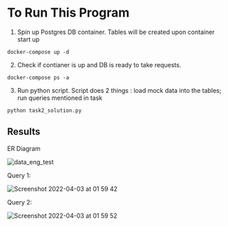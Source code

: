 # To Run This Program

1. Spin up Postgres DB container. Tables will be created upon container start up
```
docker-compose up -d
```
2. Check if contianer is up and DB is ready to take requests.
```
docker-compose ps -a
```
3. Run python script. Script does 2 things : load mock data into the tables; run queries mentioned in task
```
python task2_solution.py
```

## Results

ER Diagram

![data_eng_test](https://user-images.githubusercontent.com/14856777/161396135-823f7fba-e9d2-46e6-88a6-c1c4d29785c5.jpg)


Query 1:

![Screenshot 2022-04-03 at 01 59 42](https://user-images.githubusercontent.com/14856777/161395704-b138dbf4-71ba-418d-b866-974dbc7ac837.png)


Query 2:

![Screenshot 2022-04-03 at 01 59 52](https://user-images.githubusercontent.com/14856777/161395702-ba2f5294-8e83-4164-8a80-3fcc475e5a53.png)


